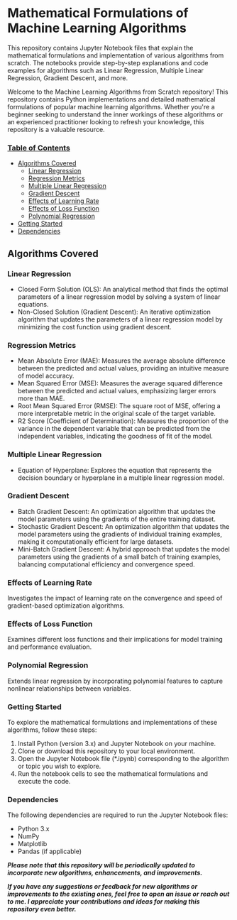 
# Mathematical Formulations of Machine Learning Algorithms
This repository contains Jupyter Notebook files that explain the mathematical formulations and implementation of various algorithms from scratch. The notebooks provide step-by-step explanations and code examples for algorithms such as Linear Regression, Multiple Linear Regression, Gradient Descent, and more.

Welcome to the Machine Learning Algorithms from Scratch repository! This repository contains Python implementations and detailed mathematical formulations of popular machine learning algorithms. Whether you're a beginner seeking to understand the inner workings of these algorithms or an experienced practitioner looking to refresh your knowledge, this repository is a valuable resource.

### [Table of Contents](#table-of-contents)
  * [Algorithms Covered](#algorithms-covered)
    + [Linear Regression](#linear-regression)
    + [Regression Metrics](#regression-metrics)
    + [Multiple Linear Regression](#multiple-linear-regression)
    + [Gradient Descent](#gradient-descent)
    + [Effects of Learning Rate](#effects-of-learning-rate)
    + [Effects of Loss Function](#effects-of-loss-function)
    + [Polynomial Regression](#polynomial-regression)
  * [Getting Started](#getting-started)
  * [Dependencies](#dependencies)

## Algorithms Covered

### Linear Regression
- Closed Form Solution (OLS): An analytical method that finds the optimal parameters of a linear regression model by solving a system of linear equations.
- Non-Closed Solution (Gradient Descent): An iterative optimization algorithm that updates the parameters of a linear regression model by minimizing the cost function using gradient descent.

### Regression Metrics
- Mean Absolute Error (MAE): Measures the average absolute difference between the predicted and actual values, providing an intuitive measure of model accuracy.
- Mean Squared Error (MSE): Measures the average squared difference between the predicted and actual values, emphasizing larger errors more than MAE.
- Root Mean Squared Error (RMSE): The square root of MSE, offering a more interpretable metric in the original scale of the target variable.
- R2 Score (Coefficient of Determination): Measures the proportion of the variance in the dependent variable that can be predicted from the independent variables, indicating the goodness of fit of the model.

### Multiple Linear Regression
- Equation of Hyperplane: Explores the equation that represents the decision boundary or hyperplane in a multiple linear regression model.

### Gradient Descent
- Batch Gradient Descent: An optimization algorithm that updates the model parameters using the gradients of the entire training dataset.
- Stochastic Gradient Descent: An optimization algorithm that updates the model parameters using the gradients of individual training examples, making it computationally efficient for large datasets.
- Mini-Batch Gradient Descent: A hybrid approach that updates the model parameters using the gradients of a small batch of training examples, balancing computational efficiency and convergence speed.

### Effects of Learning Rate
Investigates the impact of learning rate on the convergence and speed of gradient-based optimization algorithms.

### Effects of Loss Function
Examines different loss functions and their implications for model training and performance evaluation.

### Polynomial Regression
Extends linear regression by incorporating polynomial features to capture nonlinear relationships between variables.

### Getting Started
To explore the mathematical formulations and implementations of these algorithms, follow these steps:

1. Install Python (version 3.x) and Jupyter Notebook on your machine.
2. Clone or download this repository to your local environment.
3. Open the Jupyter Notebook file (*.ipynb) corresponding to the algorithm or topic you wish to explore.
4. Run the notebook cells to see the mathematical formulations and execute the code.

### Dependencies
The following dependencies are required to run the Jupyter Notebook files:

- Python 3.x
- NumPy
- Matplotlib
- Pandas (if applicable)

***Please note that this repository will be periodically updated to incorporate new algorithms, enhancements, and improvements.***

***If you have any suggestions or feedback for new algorithms or improvements to the existing ones, feel free to open an issue or reach out to me. I appreciate your contributions and ideas for making this repository even better.***
